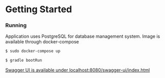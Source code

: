 # Getting Started

### Running
Application uses PostgreSQL for database management system. Image is available through docker-compose

```sh
$ sudo docker-compose up
```

```sh
$ gradle bootRun
```

[Swagger UI is available under localhost:8080/swagger-ui/index.html](https://localhost:8080/swagger-ui/index.html)
